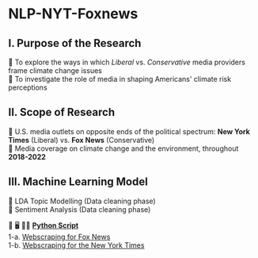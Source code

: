# NLP-NYT-Foxnews


## I. Purpose of the Research

:small_orange_diamond: To explore the ways in which *Liberal* vs. *Conservative* media providers frame climate change issues <br>
:small_orange_diamond: To investigate the role of media in shaping Americans' climate risk perceptions 


## II. Scope of Research

:triangular_flag_on_post: U.S. media outlets on opposite ends of the political spectrum: **New York Times** (Liberal) vs. **Fox News** (Conservative) <br>
:triangular_flag_on_post: Media coverage on climate change and the environment, throughout **2018-2022**

## III. Machine Learning Model

:small_orange_diamond: LDA Topic Modelling (Data cleaning phase) <br>
:small_orange_diamond: Sentiment Analysis (Data cleaning phase)

📜 🖥️ 👩‍💻 <ins>**Python Script**</ins> <br>
1-a. [Webscraping for Fox News](https://github.com/quinnei/NLP-NYT-Foxnews/blob/main/Code/1_Webscraping_for_Foxnews.ipynb) <br>
1-b. [Webscraping for the New York Times](https://github.com/quinnei/NLP-NYT-Foxnews/blob/main/Code/2_Webscraping_for_NYT.ipynb)
